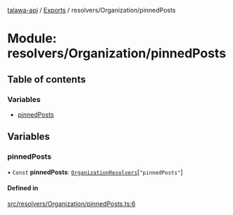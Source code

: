 [talawa-api](../README.md) / [Exports](../modules.md) / resolvers/Organization/pinnedPosts

# Module: resolvers/Organization/pinnedPosts

## Table of contents

### Variables

- [pinnedPosts](resolvers_Organization_pinnedPosts.md#pinnedposts)

## Variables

### pinnedPosts

• `Const` **pinnedPosts**: [`OrganizationResolvers`](types_generatedGraphQLTypes.md#organizationresolvers)[``"pinnedPosts"``]

#### Defined in

[src/resolvers/Organization/pinnedPosts.ts:6](https://github.com/PalisadoesFoundation/talawa-api/blob/7fc03c3/src/resolvers/Organization/pinnedPosts.ts#L6)
